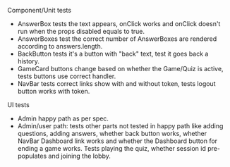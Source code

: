 Component/Unit tests
* AnswerBox tests the text appears, onClick works and onClick doesn't run when the props disabled equals to true.
* AnswerBoxes test the correct number of AnswerBoxes are rendered according to answers.length.
* BackButton tests it's a button with "back" text, test it goes back a history.
* GameCard buttons change based on whether the Game/Quiz is active, tests buttons use correct handler.
* NavBar tests correct links show with and without token, tests logout button works with token.

UI tests
* Admin happy path as per spec.
* Admin/user path: tests other parts not tested in happy path like adding questions, adding answers, whether back button works, whether NavBar Dashboard link works and whether the Dashboard button for ending a game works. Tests playing the quiz, whether session id pre-populates and joining the lobby. 